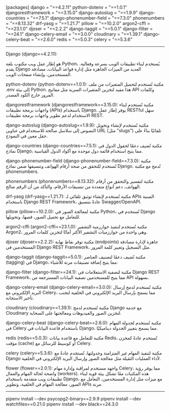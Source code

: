 [packages]
django = "==4.2.11"
python-dotenv = "==1.0.1"
djangorestframework = "==3.15.0"
django-autoslug = "==1.9.9"
django-countries = "==7.5.1"
django-phonenumber-field = "==7.3.0"
phonenumbers = "==8.13.32"
drf-yasg = "==1.21.7"
pillow = "==10.2.0"
argon2-cffi = "==23.1.0"
djoser = "==2.2.2"
django-taggit = "==5.0.1"
django-filter = "==24.1"
django-celery-email = "==3.0.0"
cloudinary = "==1.39.1"
django-celery-beat = "==2.6.0"
redis = "==5.0.3"
celery = "==5.3.6"

______________________________________________________________________________________________________________________

Django (django==4.2.11):

هو إطار عمل ويب مكتوب بلغة Python، يُستخدم لبناء تطبيقات الويب بسرعة وفعالية. يقدم Django العديد من الميزات الجاهزة مثل إدارة قواعد البيانات، مصادقة المستخدمين، وإنشاء صفحات الويب.

python-dotenv (python-dotenv==1.0.1):
مكتبة تُستخدم لتحميل المتغيرات من ملف .env إلى بيئة Python. هذا مفيد لتخزين المتغيرات السرية مثل مفاتيح API وكلمات المرور خارج الكود المصدر.

djangorestframework (djangorestframework==3.15.0):
مكتبة تُستخدم لبناء واجهات برمجة تطبيقات (APIs) باستخدام Django. يوفر إطار عمل RESTful سهل الاستخدام لدعم تطوير واجهات برمجة تطبيقات REST.

django-autoslug (django-autoslug==1.9.9):
مكتبة تُستخدم لإنشاء وتحويل النصوص إلى سلاسل صالحة للاستخدام في عناوين URL (مثل "slugs") تلقائيًا بناءً على حقل معين في النموذج.

django-countries (django-countries==7.5.1):
مكتبة تُضيف دعمًا لحقول الدول في نماذج Django، مما يتيح استخدام قائمة دول موحدة مع أكواد الدول القياسية.

django-phonenumber-field (django-phonenumber-field==7.3.0):
مكتبة تُستخدم للتحقق من صحة أرقام الهواتف وتنسيقها ضمن نماذج Django. تُدمج مع مكتبة phonenumbers.

phonenumbers (phonenumbers==8.13.32):
مكتبة لتفسير والتحقق من أرقام الهواتف، دعم أنواع متعددة من تنسيقات الأرقام، والتأكد من أن الرقم صالح.

drf-yasg (drf-yasg==1.21.7):
مكتبة تُستخدم لإنشاء توثيق تلقائي لـ APIs المبنية باستخدام Django REST Framework، عادةً بتنسيق Swagger/OpenAPI.

pillow (pillow==10.2.0):
مكتبة لمعالجة الصور في Python، تُستخدم في Django للتعامل مع تحميل الصور، قصها، وتحويلها.

argon2-cffi (argon2-cffi==23.1.0):
مكتبة تُستخدم لتنفيذ خوارزمية التشفير Argon2، وهي واحدة من خوارزميات التشفير الأكثر أمانًا لتخزين كلمات المرور.

djoser (djoser==2.2.2):
مكتبة توفر نقاط نهاية (endpoints) جاهزة لإدارة مصادقة المستخدمين في Django REST Framework، مثل التسجيل وتغيير كلمة المرور.

django-taggit (django-taggit==5.0.1):
مكتبة تُضيف دعمًا لتصنيف العناصر (tagging) في Django، مما يتيح إضافة تصنيفات مرنة للأشياء.

django-filter (django-filter==24.1):
مكتبة لتصفية الاستعلامات في Django REST Framework، مما يتيح للمستخدمين تصفية البيانات المسترجعة من API بسهولة.

django-celery-email (django-celery-email==3.0.0):
مكتبة تُستخدم لدمج إرسال البريد الإلكتروني مع Celery، مما يسمح بإرسال البريد الإلكتروني في الخلفية لتجنب تأخير الاستجابة.

cloudinary (cloudinary==1.39.1):
مكتبة تُستخدم لدمج Django مع خدمة Cloudinary لتخزين الصور والفيديوهات ومعالجتها على السحابة.

django-celery-beat (django-celery-beat==2.6.0):
مكتبة تُستخدم لجدولة المهام في Celery باستخدام قاعدة البيانات في Django، مما يسمح بتغيير الجدولة ديناميكيًا.

redis (redis==5.0.3):
مكتبة للتعامل مع قاعدة بيانات Redis، تُستخدم عادةً كمخزن مؤقت (cache) أو كوسيط للرسائل مع Celery.

celery (celery==5.3.6):
مكتبة لتنفيذ المهام غير المتزامنة وجدولتها، تُستخدم عادةً مع Django لأداء العمليات الثقيلة مثل معالجة الصور وإرسال البريد الإلكتروني في الخلفية.

flower (flower==2.0.1):
واجهة مستخدم لمراقبة وإدارة مهام Celery، مما يوفر رؤية واضحة لحالة المهام والعمال (workers).
هذه المكتبات معًا تشكل بيئة قوية لبناء تطبيقات ويب متقدمة باستخدام Django، مع ميزات مثل إدارة المستخدمين، التعامل مع الصور، معالجة المهام في الخلفية، وتطوير APIs مرنة.


___________________________________________________________________

pipenv install --dev psycopg2-binary==2.9.9
pipenv install --dev watchfiles==0.21.0
pipenv install --dev black==24.3.0
